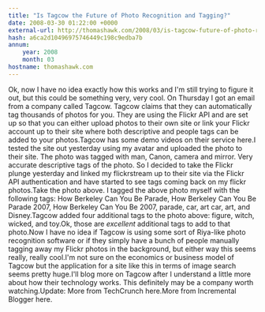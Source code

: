 ```yaml
---
title: "Is Tagcow the Future of Photo Recognition and Tagging?"
date: 2008-03-30 01:22:00 +0000
external-url: http://thomashawk.com/2008/03/is-tagcow-future-of-photo-recognition.html
hash: a6ca2d10496975746449c198c9edba7b
annum:
    year: 2008
    month: 03
hostname: thomashawk.com
---
```


Ok, now I have no idea exactly how this works and I'm still trying to figure it out, but this could be something very, very cool.  On Thursday I got an email from a company called Tagcow.  Tagcow claims that they can automatically tag thousands of photos for you.  They are using the Flickr API and are set up so that you can either upload photos to their own site or link your Flickr account up to their site where both descriptive and people tags can be added to your photos.Tagcow has some demo videos on their service here.I tested the site out yesterday using my avatar and uploaded the photo to their site.  The photo was tagged with man, Canon, camera and mirror.  Very accurate descriptive tags of the photo.   So I decided to take the Flickr plunge yesterday and linked my flickrstream up to their site via the Flickr API authentication and have started to see tags coming back on my flickr photos.Take the photo above.  I tagged the above photo myself with the following tags:  How Berkeley Can You Be Parade, How Berkeley Can You Be Parade 2007, How Berkeley Can You Be 2007, parade, car, art car, art, and Disney.Tagcow added four additional tags to the photo above:  figure, witch, wicked, and toy.Ok, those are *excellent* additional tags to add to that photo.Now I have no idea if Tagcow is using some sort of Riya-like photo recognition software or if they simply have a bunch of people manually tagging away my Flickr photos in the background, but either way this seems really, really cool.I'm not sure on the economics or business model of Tagcow but the application for a site like this in terms of image search seems pretty huge.I'll blog more on Tagcow after I understand a little more about how their technology works.  This definitely may be a company worth watching.Update:  More from TechCrunch here.More from Incremental Blogger here.
